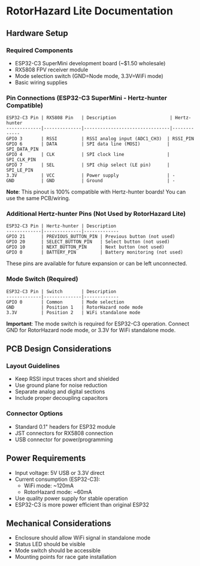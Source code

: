 # RotorHazard Lite Documentation

## Hardware Setup

### Required Components
- ESP32-C3 SuperMini development board (~$1.50 wholesale)
- RX5808 FPV receiver module
- Mode selection switch (GND=Node mode, 3.3V=WiFi mode)
- Basic wiring supplies

### Pin Connections (ESP32-C3 SuperMini - Hertz-hunter Compatible)

```
ESP32-C3 Pin | RX5808 Pin   | Description                    | Hertz-hunter
-------------|--------------|--------------------------------|-------------
GPIO 3       | RSSI         | RSSI analog input (ADC1_CH3)  | RSSI_PIN
GPIO 6       | DATA         | SPI data line (MOSI)          | SPI_DATA_PIN
GPIO 4       | CLK          | SPI clock line                | SPI_CLK_PIN
GPIO 7       | SEL          | SPI chip select (LE pin)      | SPI_LE_PIN
3.3V         | VCC          | Power supply                  | -
GND          | GND          | Ground                        | -
```

**Note**: This pinout is 100% compatible with Hertz-hunter boards! You can use the same PCB/wiring.

### Additional Hertz-hunter Pins (Not Used by RotorHazard Lite)
```
ESP32-C3 Pin | Hertz-hunter | Description
-------------|--------------|-------------
GPIO 21      | PREVIOUS_BUTTON_PIN | Previous button (not used)
GPIO 20      | SELECT_BUTTON_PIN   | Select button (not used)  
GPIO 10      | NEXT_BUTTON_PIN     | Next button (not used)
GPIO 0       | BATTERY_PIN         | Battery monitoring (not used)
```

These pins are available for future expansion or can be left unconnected.

### Mode Switch (Required)
```
ESP32-C3 Pin | Switch       | Description
-------------|--------------|-------------
GPIO 0       | Common       | Mode selection
GND          | Position 1   | RotorHazard node mode
3.3V         | Position 2   | WiFi standalone mode
```

**Important**: The mode switch is required for ESP32-C3 operation. Connect GND for RotorHazard node mode, or 3.3V for WiFi standalone mode.

## PCB Design Considerations

### Layout Guidelines
- Keep RSSI input traces short and shielded
- Use ground plane for noise reduction
- Separate analog and digital sections
- Include proper decoupling capacitors

### Connector Options
- Standard 0.1" headers for ESP32 module
- JST connectors for RX5808 connection
- USB connector for power/programming

## Power Requirements
- Input voltage: 5V USB or 3.3V direct
- Current consumption (ESP32-C3):
  - WiFi mode: ~120mA
  - RotorHazard mode: ~60mA
- Use quality power supply for stable operation
- ESP32-C3 is more power efficient than original ESP32

## Mechanical Considerations
- Enclosure should allow WiFi signal in standalone mode
- Status LED should be visible
- Mode switch should be accessible
- Mounting points for race gate installation

